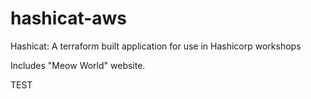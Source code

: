 # hashicat-aws
Hashicat: A terraform built application for use in Hashicorp workshops

Includes "Meow World" website.

TEST